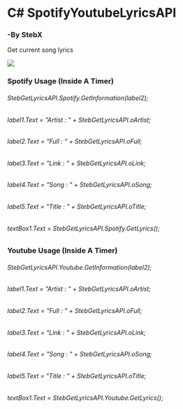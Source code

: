 # C# SpotifyYoutubeLyricsAPI
### -By StebX 
Get current song lyrics

<img src="https://s1.postimg.org/3sqccnqxa7/Screenshot_1.png"/>

### Spotify Usage (Inside A Timer)
###### StebGetLyricsAPI.Spotify.GetInformation(label2);
###### label1.Text = "Artist : " + StebGetLyricsAPI.oArtist;
###### label2.Text = "Full : " + StebGetLyricsAPI.oFull;
###### label3.Text = "Link : " + StebGetLyricsAPI.oLink;
###### label4.Text = "Song : " + StebGetLyricsAPI.oSong;
###### label5.Text = "Title : " + StebGetLyricsAPI.oTitle;
###### textBox1.Text = StebGetLyricsAPI.Spotify.GetLyrics();

### Youtube Usage (Inside A Timer)
###### StebGetLyricsAPI.Youtube.GetInformation(label2);
###### label1.Text = "Artist : " + StebGetLyricsAPI.oArtist;
###### label2.Text = "Full : " + StebGetLyricsAPI.oFull;
###### label3.Text = "Link : " + StebGetLyricsAPI.oLink;
###### label4.Text = "Song : " + StebGetLyricsAPI.oSong;
###### label5.Text = "Title : " + StebGetLyricsAPI.oTitle;
###### textBox1.Text = StebGetLyricsAPI.Youtube.GetLyrics();

